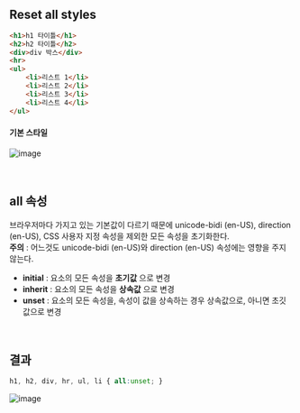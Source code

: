 ## Reset all styles
```html
<h1>h1 타이틀</h1>
<h2>h2 타이틀</h2>
<div>div 박스</div>
<hr>
<ul>
	<li>리스트 1</li>
	<li>리스트 2</li>
	<li>리스트 3</li>
	<li>리스트 4</li>
</ul>
```

#### 기본 스타일
![image](https://user-images.githubusercontent.com/47467774/122167890-8b37ed00-ceb6-11eb-9868-468429b2417c.png)

<br>


## all 속성
브라우저마다 가지고 있는 기본값이 다르기 때문에 unicode-bidi (en-US), direction (en-US), CSS 사용자 지정 속성을 제외한 모든 속성을 초기화한다.  
**주의** : 어느것도 unicode-bidi (en-US)와 direction (en-US) 속성에는 영향을 주지 않는다.


- **initial** : 요소의 모든 속성을 **초기값** 으로 변경
- **inherit**  : 요소의 모든 속성을 **상속값** 으로 변경
- **unset** : 요소의 모든 속성을, 속성이 값을 상속하는 경우 상속값으로, 아니면 초깃값으로 변경

<br>

## 결과
```css
h1, h2, div, hr, ul, li { all:unset; }
```

![image](https://user-images.githubusercontent.com/47467774/122167945-9c80f980-ceb6-11eb-8eb5-20daa55b505d.png)
